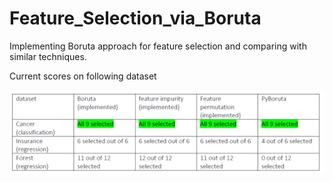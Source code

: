 # Feature_Selection_via_Boruta
Implementing Boruta approach for feature selection and comparing with similar techniques.

Current scores on following dataset

![Screenshot](https://github.com/SaadMuhammad/Feature_Selection_via_Boruta/blob/main/Misc/git1.PNG)
